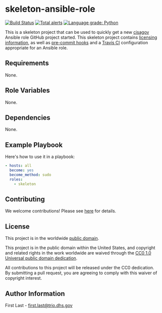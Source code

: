 # skeleton-ansible-role #

[![Build Status](https://travis-ci.com/cisagov/skeleton-ansible-role.svg?branch=develop)](https://travis-ci.com/cisagov/skeleton-ansible-role)
[![Total alerts](https://img.shields.io/lgtm/alerts/g/cisagov/skeleton-ansible-role.svg?logo=lgtm&logoWidth=18)](https://lgtm.com/projects/g/cisagov/skeleton-ansible-role/alerts/)
[![Language grade: Python](https://img.shields.io/lgtm/grade/python/g/cisagov/skeleton-ansible-role.svg?logo=lgtm&logoWidth=18)](https://lgtm.com/projects/g/cisagov/skeleton-ansible-role/context:python)

This is a skeleton project that can be used to quickly get a new
[cisagov](https://github.com/cisagov) Ansible role GitHub project
started.  This skeleton project contains [licensing
information](LICENSE.md), as well as [pre-commit
hooks](https://pre-commit.com) and a [Travis
CI](https://travis-ci.com) configuration appropriate for an Ansible
role.

## Requirements ##

None.

## Role Variables ##

None.

## Dependencies ##

None.

## Example Playbook ##

Here's how to use it in a playbook:

```yaml
- hosts: all
  become: yes
  become_method: sudo
  roles:
    - skeleton
```

## Contributing ##

We welcome contributions!  Please see [here](CONTRIBUTING.md) for
details.

## License ##

This project is in the worldwide [public domain](LICENSE.md).

This project is in the public domain within the United States, and
copyright and related rights in the work worldwide are waived through
the [CC0 1.0 Universal public domain
dedication](https://creativecommons.org/publicdomain/zero/1.0/).

All contributions to this project will be released under the CC0
dedication. By submitting a pull request, you are agreeing to comply
with this waiver of copyright interest.

## Author Information ##

First Last - <first.last@trio.dhs.gov>
